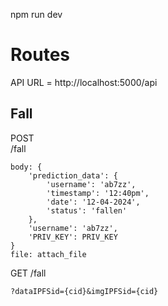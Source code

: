 npm run dev

# Routes

API URL = http://localhost:5000/api

## Fall
POST    
/fall   
```
body: {
    'prediction_data': {
        'username': 'ab7zz',
        'timestamp': '12:40pm',
        'date': '12-04-2024',
        'status': 'fallen'
    },
    'username': 'ab7zz',
    'PRIV_KEY': PRIV_KEY
}
file: attach_file
```

GET
/fall
```
?dataIPFSid={cid}&imgIPFSid={cid}
```